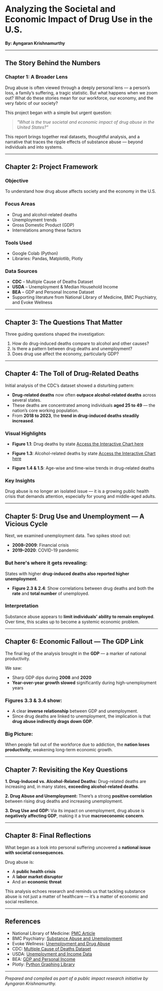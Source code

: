 # Analyzing the Societal and Economic Impact of Drug Use in the U.S.

**By: Ayngaran Krishnamurthy**

---

## The Story Behind the Numbers

### Chapter 1: A Broader Lens

Drug abuse is often viewed through a deeply personal lens — a person’s loss, a family’s suffering, a tragic statistic. But what happens when we zoom out? What do these stories mean for our workforce, our economy, and the very fabric of our society?

This project began with a simple but urgent question:

> *"What is the true societal and economic impact of drug abuse in the United States?"*

This report brings together real datasets, thoughtful analysis, and a narrative that traces the ripple effects of substance abuse — beyond individuals and into systems.

---

## Chapter 2: Project Framework

### Objective
To understand how drug abuse affects society and the economy in the U.S.

### Focus Areas
- Drug and alcohol-related deaths
- Unemployment trends
- Gross Domestic Product (GDP)
- Interrelations among these factors

### Tools Used
- Google Colab (Python)
- Libraries: Pandas, Matplotlib, Plotly

### Data Sources
- **CDC** – Multiple Cause of Deaths Dataset
- **USDA** – Unemployment & Median Household Income
- **BEA** – GDP and Personal Income Dataset
- Supporting literature from National Library of Medicine, BMC Psychiatry, and Evoke Wellness

---

## Chapter 3: The Questions That Matter

Three guiding questions shaped the investigation:

1. How do drug-induced deaths compare to alcohol and other causes?
2. Is there a pattern between drug deaths and unemployment?
3. Does drug use affect the economy, particularly GDP?

---

## Chapter 4: The Toll of Drug-Related Deaths

Initial analysis of the CDC’s dataset showed a disturbing pattern:

- **Drug-related deaths** now often **outpace alcohol-related deaths** across several states.
- These deaths are concentrated among individuals **aged 25 to 49** — the nation’s core working population.
- From **2018 to 2023**, the **trend in drug-induced deaths steadily increased**.

### Visual Highlights
- **Figure 1.1**: Drug deaths by state
[Access the Interactive Chart here](https://polite-seahorse.static.domains/interactive-chart-11)

- **Figure 1.3**: Alcohol-related deaths by state
[Access the Interactive Chart here](https://polite-seahorse.static.domains/interactive-chart-11)

- **Figure 1.4 & 1.5**: Age-wise and time-wise trends in drug-related deaths

### Key Insights
Drug abuse is no longer an isolated issue — it is a growing public health crisis that demands attention, especially for young and middle-aged adults.

---

## Chapter 5: Drug Use and Unemployment — A Vicious Cycle

Next, we examined unemployment data. Two spikes stood out:

- **2008–2009**: Financial crisis
- **2019–2020**: COVID-19 pandemic

### But here's where it gets revealing:
States with higher **drug-induced deaths also reported higher unemployment**.

- **Figure 2.3 & 2.4**: Show correlations between drug deaths and both the **rate** and **total number** of unemployed.

### Interpretation
Substance abuse appears to **limit individuals' ability to remain employed**. Over time, this scales up to become a systemic economic problem.

---

## Chapter 6: Economic Fallout — The GDP Link

The final leg of the analysis brought in the **GDP** — a marker of national productivity.

We saw:
- Sharp GDP dips during **2008** and **2020**
- **Year-over-year growth slowed** significantly during high-unemployment years

### Figures 3.3 & 3.4 show:
- A clear **inverse relationship** between GDP and unemployment.
- Since drug deaths are linked to unemployment, the implication is that **drug abuse indirectly drags down GDP**.

### Big Picture:
When people fall out of the workforce due to addiction, the **nation loses productivity**, weakening long-term economic growth.

---

## Chapter 7: Revisiting the Key Questions

**1. Drug-Induced vs. Alcohol-Related Deaths:**
Drug-related deaths are increasing and, in many states, **exceeding alcohol-related deaths**.

**2. Drug Abuse and Unemployment:**
There’s a strong **positive correlation** between rising drug deaths and increasing unemployment.

**3. Drug Use and GDP:**
Via its impact on unemployment, drug abuse is **negatively affecting GDP**, making it a true **macroeconomic concern**.

---

## Chapter 8: Final Reflections

What began as a look into personal suffering uncovered a **national issue with societal consequences**. 

Drug abuse is:
- A **public health crisis**
- A **labor market disruptor**
- And an **economic threat**

This analysis echoes research and reminds us that tackling substance abuse is not just a matter of healthcare — it’s a matter of economic and social resilience.

---

## References
- National Library of Medicine: [PMC Article](https://pmc.ncbi.nlm.nih.gov/articles/PMC10137824/)
- BMC Psychiatry: [Substance Abuse and Unemployment](https://bmcpsychiatry.biomedcentral.com/articles/10.1186/s12888-020-02981-7)
- Evoke Wellness: [Unemployment and Drug Abuse](https://www.evokecoconutcreek.com/blog/unemployment-and-drug-abuse/)
- CDC: [Multiple Cause of Deaths Dataset](https://wonder.cdc.gov/wonder/help/mcd-expanded.html)
- USDA: [Unemployment and Income Data](https://www.ers.usda.gov/data-products/county-level-data-sets/county-level-data-sets-download-data)
- BEA: [GDP and Personal Income](https://apps.bea.gov/itable)
- Plotly: [Python Graphing Library](https://plotly.com/python/getting-started/)

---

*Prepared and compiled as part of a public impact research initiative by Ayngaran Krishnamurthy.*
